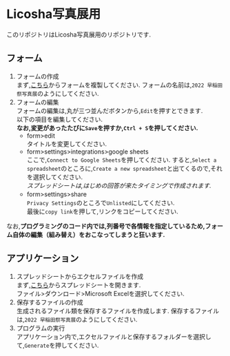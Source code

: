 # Licosha写真展用

このリポジトリはLicosha写真展用のリポジトリです.

## フォーム

1. フォームの作成 \
   まず,[こちら](https://forms.app/myforms)からフォームを複製してください.
   フォームの名前は,`2022 早稲田祭写真展`のようにしてください.
2. フォームの編集　\
    フォームの編集は,丸が三つ並んだボタンから,`Edit`を押すとできます.\
    以下の項目を編集してください.\
    **なお,変更があったたびに`Save`を押すか,`Ctrl + S`を押してください.**
    - form>edit\
      タイトルを変更してください.
    - form>settings>integrations>google sheets \
      ここで,`Connect to Google Sheets`を押してください.
      すると,`Select a spreadsheet`のところに,`Create a new spreadsheet`と出てくるので,それを選択してください.\
      *スプレッドシートは,はじめの回答が来たタイミングで作成されます.*
    - form>settings>share　\
        `Privacy Settings`のところで`Unlisted`にしてください.\
        最後に`copy link`を押して,リンクをコピーしてください.

なお,**プログラミングのコード内では,列番号で各情報を指定しているため,フォーム自体の編集（組み替え）をおこなってしまうと狂います.**

## アプリケーション

1. スプレッドシートからエクセルファイルを作成 \
   まず,[こちら](https://docs.google.com/spreadsheets/u/0/)からスプレッドシートを開きます.\
   ファイル>ダウンロード>Microsoft Excelを選択してください.
2. 保存するファイルの作成 \
    生成されるファイル類を保存するファイルを作成します.
    保存するファイルは,`2022 早稲田祭写真展`のようにしてください.
3. プログラムの実行 \
アプリケーション内で,エクセルファイルと保存するフォルダーを選択して,`Generate`を押してください.
